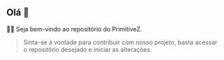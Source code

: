 ## Olá 👋

🙋‍♀️ Seja bem-vindo ao repositório do PrimitiveZ.
> Sinta-se à vontade para contribuir com nosso projeto, basta acessar o repositório desejado e iniciar as alterações.

<!--

**Here are some ideas to get you started:**

🙋‍♀️ A short introduction - what is your organization all about?
🌈 Contribution guidelines - how can the community get involved?
👩‍💻 Useful resources - where can the community find your docs? Is there anything else the community should know?
🍿 Fun facts - what does your team eat for breakfast?
🧙 Remember, you can do mighty things with the power of [Markdown](https://docs.github.com/github/writing-on-github/getting-started-with-writing-and-formatting-on-github/basic-writing-and-formatting-syntax)
-->
